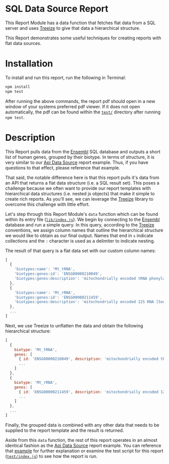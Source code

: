 # SQL Data Source Report

This Report Module has a data function that fetches flat data from a SQL server and uses [Treeize](https://github.com/kwhitley/treeize) to give that data a hierarchical structure.

This Report demonstrates some useful techniques for creating reports with flat data sources.

# Installation

To install and run this report, run the following in Terminal:

```sh
npm install
npm test
```

After running the above commands, the report pdf should open in a new window of your systems preferred pdf viewer. If it does not open automatically, the pdf can be found within the [`test/`](test/) directory after running `npm test`.

# Description

This Report pulls data from the [Ensembl](http://www.ensembl.org/index.html) SQL database and outputs a short list of human genes, grouped by their biotype. In terms of structure, it is very similar to our [Api Data Source](../api-data) report example. Thus, if you have questions to that effect, please reference that example.

That said, the notable difference here is that this report pulls it's data from an API that returns a flat data structure (i.e. a SQL result set). This poses a challenge because we often want to provide our report templates with hierarchical data structures (i.e. nested js objects) that make it simple to create rich reports. As you'll see, we can leverage the [Treeize](https://github.com/kwhitley/treeize) library to overcome this challenge with little effort.

Let's step through this Report Module's `data` function which can be found within its entry file ([`lib/index.js`](lib/index.js)). We begin by connecting to the [Ensembl](http://www.ensembl.org/index.html) database and run a simple query. In this query, according to the [Treeize](https://github.com/kwhitley/treeize) conventions, we assign column names that outline the hierarchical structure we would like to obtain as our final output. Names that end in `s` indicate collections and the `:` character is used as a delimiter to indicate nesting.

The result of that query is a flat data set with our custom column names:

```js
[
  {
    'biotypes:name': 'Mt_tRNA',
    'biotypes:genes:id': 'ENSG00000210049',
    'biotypes:genes:description': 'mitochondrially encoded tRNA phenylalanine [Source:HGNC Symbol;Acc:HGNC:7481]'
  },
  {
    'biotypes:name': 'Mt_rRNA',
    'biotypes:genes:id': 'ENSG00000211459',
    'biotypes:genes:description': 'mitochondrially encoded 12S RNA [Source:HGNC Symbol;Acc:HGNC:7470]'
  },
  ...
]
```

Next, we use Treeize to unflatten the data and obtain the following hierarchical structure:

```js
[
  {
    biotype: 'Mt_tRNA',
    genes: [
      { id: 'ENSG00000210049', description: 'mitochondrially encoded tRNA phenylalanine [Source:HGNC Symbol;Acc:HGNC:7481]' },
      ...
    ]
  },
  {
    biotype: 'Mt_rRNA',
    genes: [
      { id: 'ENSG00000211459', description: 'mitochondrially encoded 12S RNA [Source:HGNC Symbol;Acc:HGNC:7470]' },
      ...
    ]
  },
  ...
]
```

Finally, the grouped data is combined with any other data that needs to be supplied to the report template and the result is returned.

Aside from this `data` function, the rest of this report operates in an almost identical fashion as the [Api Data Source](../api-data) report example. You can reference that [example](../api-data) for further explanation or examine the test script for this report ([`test/index.js`](test/index.js)) to see how the report is run.

